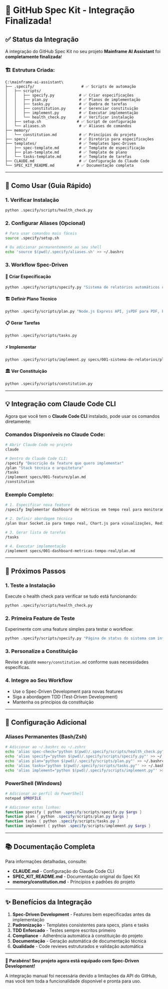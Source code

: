 # 🎉 GitHub Spec Kit - Integração Finalizada!

## ✅ Status da Integração

A integração do GitHub Spec Kit no seu projeto **Mainframe AI Assistant** foi **completamente finalizada**! 

### 🏗️ Estrutura Criada:

```
C:\mainframe-ai-assistant\
├── .specify/                     # ✅ Scripts de automação
│   ├── scripts/
│   │   ├── specify.py           # ✅ Criar especificações
│   │   ├── plan.py              # ✅ Planos de implementação  
│   │   ├── tasks.py             # ✅ Quebra de tarefas
│   │   ├── constitution.py      # ✅ Gerenciar constituição
│   │   ├── implement.py         # ✅ Executar implementação
│   │   └── health_check.py      # ✅ Verificar instalação
│   ├── setup.sh                # ✅ Script de configuração
│   └── aliases.sh               # ✅ Aliases de comandos
├── memory/
│   └── constitution.md          # ✅ Princípios do projeto
├── specs/                       # ✅ Diretório para especificações
├── templates/                   # ✅ Templates Spec-Driven
│   ├── spec-template.md         # ✅ Template de especificação
│   ├── plan-template.md         # ✅ Template de plano
│   └── tasks-template.md        # ✅ Template de tarefas
├── CLAUDE.md                    # ✅ Configuração do Claude Code
└── SPEC_KIT_README.md          # ✅ Documentação completa
```

---

## 🚀 Como Usar (Guia Rápido)

### **1. Verificar Instalação**
```bash
python .specify/scripts/health_check.py
```

### **2. Configurar Aliases (Opcional)**
```bash
# Para usar comandos mais fáceis
source .specify/setup.sh

# Ou adicionar permanentemente ao seu shell
echo 'source $(pwd)/.specify/aliases.sh' >> ~/.bashrc
```

### **3. Workflow Spec-Driven**

#### 📝 **Criar Especificação**
```bash
python .specify/scripts/specify.py "Sistema de relatórios automáticos com exportação PDF e Excel"
```

#### 🏗️ **Definir Plano Técnico**
```bash
python .specify/scripts/plan.py "Node.js Express API, jsPDF para PDF, ExcelJS para Excel, PostgreSQL database"
```

#### 📋 **Gerar Tarefas**
```bash
python .specify/scripts/tasks.py
```

#### ⚡ **Implementar**
```bash
python .specify/scripts/implement.py specs/001-sistema-de-relatorios/plan.md
```

#### 🏛️ **Ver Constituição**
```bash
python .specify/scripts/constitution.py
```

---

## 💡 Integração com Claude Code CLI

Agora que você tem o **Claude Code CLI** instalado, pode usar os comandos diretamente:

### **Comandos Disponíveis no Claude Code:**

```bash
# Abrir Claude Code no projeto
claude

# Dentro do Claude Code CLI:
/specify "Descrição da feature que quero implementar"
/plan "Stack técnica e arquitetura"  
/tasks
/implement specs/001-feature/plan.md
/constitution
```

### **Exemplo Completo:**

```bash
# 1. Especificar nova feature
/specify Implementar dashboard de métricas em tempo real para monitoramento do mainframe com alertas personalizáveis e histórico de performance

# 2. Definir abordagem técnica
/plan Usar Socket.io para tempo real, Chart.js para visualizações, Redis para cache de métricas, PostgreSQL para histórico, Express.js API

# 3. Gerar lista de tarefas
/tasks

# 4. Executar implementação
/implement specs/001-dashboard-metricas-tempo-real/plan.md
```

---

## 🎯 Próximos Passos

### **1. Teste a Instalação**
Execute o health check para verificar se tudo está funcionando:
```bash
python .specify/scripts/health_check.py
```

### **2. Primeira Feature de Teste**
Experimente com uma feature simples para testar o workflow:
```bash
python .specify/scripts/specify.py "Página de status do sistema com informações básicas de saúde da aplicação"
```

### **3. Personalize a Constituição**
Revise e ajuste `memory/constitution.md` conforme suas necessidades específicas.

### **4. Integre ao Seu Workflow**
- Use o Spec-Driven Development para novas features
- Siga a abordagem TDD (Test-Driven Development)
- Mantenha os princípios da constituição

---

## 🔧 Configuração Adicional

### **Aliases Permanentes (Bash/Zsh)**
```bash
# Adicionar ao ~/.bashrc ou ~/.zshrc
echo 'alias spec-check="python $(pwd)/.specify/scripts/health_check.py"' >> ~/.bashrc
echo 'alias specify="python $(pwd)/.specify/scripts/specify.py"' >> ~/.bashrc
echo 'alias plan="python $(pwd)/.specify/scripts/plan.py"' >> ~/.bashrc
echo 'alias tasks="python $(pwd)/.specify/scripts/tasks.py"' >> ~/.bashrc
echo 'alias implement="python $(pwd)/.specify/scripts/implement.py"' >> ~/.bashrc
```

### **PowerShell (Windows)**
```powershell
# Adicionar ao perfil do PowerShell
notepad $PROFILE

# Adicionar estas linhas:
function specify { python .specify/scripts/specify.py $args }
function plan { python .specify/scripts/plan.py $args }
function tasks { python .specify/scripts/tasks.py }
function implement { python .specify/scripts/implement.py $args }
```

---

## 📚 Documentação Completa

Para informações detalhadas, consulte:
- **CLAUDE.md** - Configuração do Claude Code CLI
- **SPEC_KIT_README.md** - Documentação original do Spec Kit
- **memory/constitution.md** - Princípios e padrões do projeto

---

## ✨ Benefícios da Integração

1. **Spec-Driven Development** - Features bem especificadas antes da implementação
2. **Padronização** - Templates consistentes para specs, plans e tasks  
3. **TDD Enforcado** - Testes sempre escritos primeiro
4. **Compliance** - Adherência automática à constituição do projeto
5. **Documentação** - Geração automática de documentação técnica
6. **Qualidade** - Code reviews estruturados e validação automática

---

**🎊 Parabéns! Seu projeto agora está equipado com Spec-Driven Development!**

A integração manual foi necessária devido a limitações da API do GitHub, mas você tem toda a funcionalidade disponível e pronta para uso.
